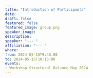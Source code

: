 ```yaml
---
title: "Introduction of Participants"
date:
draft: false
featured: false
featured_image: group.png
speaker_image:
description:
speaker: "--- "
affiliation: "--- "
where:
from: 2024-05-15T9:45:00
to: 2024-05-15T10:15:00
events:
- Workshop Structural Balance May 2024 
---
```


